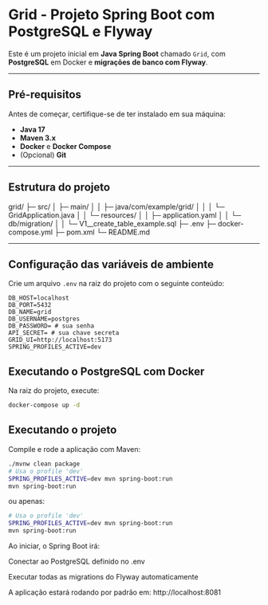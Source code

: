 # Grid - Projeto Spring Boot com PostgreSQL e Flyway

Este é um projeto inicial em **Java Spring Boot** chamado `Grid`, com **PostgreSQL** em Docker e **migrações de banco com Flyway**.

---

## Pré-requisitos

Antes de começar, certifique-se de ter instalado em sua máquina:

- **Java 17**
- **Maven 3.x**
- **Docker** e **Docker Compose**
- (Opcional) **Git**

---

## Estrutura do projeto

grid/
├─ src/
│ ├─ main/
│ │ ├─ java/com/example/grid/
│ │ │ └─ GridApplication.java
│ │ └─ resources/
│ │ ├─ application.yaml
│ │ └─ db/migration/
│ │ └─ V1__create_table_example.sql
├─ .env
├─ docker-compose.yml
├─ pom.xml
└─ README.md


---

## Configuração das variáveis de ambiente

Crie um arquivo `.env` na raiz do projeto com o seguinte conteúdo:

```env
DB_HOST=localhost
DB_PORT=5432
DB_NAME=grid
DB_USERNAME=postgres
DB_PASSWORD= # sua senha
API_SECRET= # sua chave secreta
GRID_UI=http://localhost:5173
SPRING_PROFILES_ACTIVE=dev
````
## Executando o PostgreSQL com Docker

Na raiz do projeto, execute:
```bash
docker-compose up -d
````

## Executando o projeto

Compile e rode a aplicação com Maven:
```bash
./mvnw clean package
# Usa o profile 'dev'
SPRING_PROFILES_ACTIVE=dev mvn spring-boot:run
mvn spring-boot:run
````

ou apenas:
```bash
# Usa o profile 'dev'
SPRING_PROFILES_ACTIVE=dev mvn spring-boot:run
mvn spring-boot:run
````

Ao iniciar, o Spring Boot irá:

Conectar ao PostgreSQL definido no .env

Executar todas as migrations do Flyway automaticamente

A aplicação estará rodando por padrão em:
http://localhost:8081


